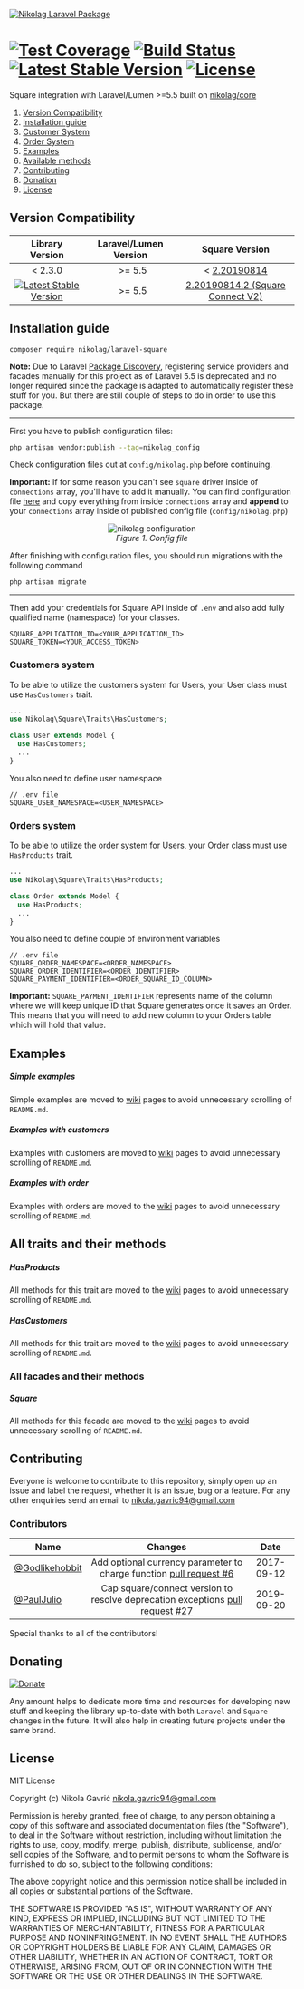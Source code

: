 <p><a href="https://medium.com/square-corner-blog/square-implementation-with-laravel-22a4ad3fe1ec">
    <img src="https://miro.medium.com/max/1920/1*84QaUM_X3hvpO8qe9b_5jw.png" title="Nikolag Laravel Package" />
</a></p>

[![Test Coverage](https://api.codeclimate.com/v1/badges/7b6c53096c35381463c5/test_coverage)](https://codeclimate.com/github/NikolaGavric94/laravel-square/test_coverage) 
[![Build Status](https://travis-ci.org/NikolaGavric94/laravel-square.svg)](https://travis-ci.org/NikolaGavric94/laravel-square) 
[![Latest Stable Version](https://poser.pugx.org/nikolag/laravel-square/v/stable)](https://packagist.org/packages/nikolag/laravel-square) 
[![License](https://poser.pugx.org/nikolag/laravel-square/license)](https://packagist.org/packages/nikolag/laravel-square)
=========

Square integration with Laravel/Lumen >=5.5 built on [nikolag/core](https://github.com/NikolaGavric94/nikolag-core/)

1.  [Version Compatibility](#version-compatibility)
2.  [Installation guide](#installation-guide) 
3.  [Customer System](#customers-system) 
4.  [Order System](#orders-system) 
5.  [Examples](#examples) 
6.  [Available methods](#all-traits-and-their-methods)  
7.  [Contributing](#contributing) 
8.  [Donation](#donating)
9.  [License](#license)


## Version Compatibility

| Library Version 	| Laravel/Lumen Version 	| Square Version                   	|
|:-----------------:|:-------------------------:|:---------------------------------:|
| < 2.3.0          	|&nbsp;  >= 5.5                  	    | < [2.20190814](https://github.com/square/connect-php-sdk/tree/2.20190710.0)                      	|
| [![Latest Stable Version](https://poser.pugx.org/nikolag/laravel-square/v/stable)](https://packagist.org/packages/nikolag/laravel-square) 	|&nbsp; >= 5.5                   	| [2.20190814.2 (Square Connect V2)](https://github.com/square/connect-php-sdk/tree/2.20190925.0) 	|

## Installation guide
`composer require nikolag/laravel-square`

**Note:** Due to Laravel [Package Discovery](https://laravel.com/docs/5.6/packages#package-discovery), registering service providers and facades manually for this project as of Laravel 5.5 is deprecated and no longer required since the package is adapted to automatically register these stuff for you.
But there are still couple of steps to do in order to use this package.

---

First you have to publish configuration files:
```sh
php artisan vendor:publish --tag=nikolag_config
```
Check configuration files out at `config/nikolag.php` before continuing.

**Important:** If for some reason you can't see `square` driver inside of `connections` array, you'll have to add it manually. You can find configuration file [here](https://github.com/NikolaGavric94/laravel-square/blob/master/src/config/nikolag.php) and copy everything from inside `connections` array and **append** to your `connections` array inside of published config file (`config/nikolag.php`)

<p align="center" style="text-align: center;">
  <img src="https://i.ibb.co/vsBCZtJ/Screenshot-2019-10-14-at-10-50-52.png" alt="nikolag configuration" title="Nikolag Configuration File" />
  <br>
  <i>Figure 1. Config file</i>
</p>

After finishing with configuration files, you should run migrations with the following command
```php
php artisan migrate
```

---

Then add your credentials for Square API inside of `.env` and also add fully qualified name (namespace) for your classes.
```.env
SQUARE_APPLICATION_ID=<YOUR_APPLICATION_ID>
SQUARE_TOKEN=<YOUR_ACCESS_TOKEN>
```

### Customers system
To be able to utilize the customers system for Users, your User class must use `HasCustomers` trait.
```php
...
use Nikolag\Square\Traits\HasCustomers;

class User extends Model {
  use HasCustomers;
  ...
}
```

You also need to define user namespace
```.env
// .env file
SQUARE_USER_NAMESPACE=<USER_NAMESPACE>
```

### Orders system
To be able to utilize the order system for Users, your Order class must use `HasProducts` trait.
```php
...
use Nikolag\Square\Traits\HasProducts;

class Order extends Model {
  use HasProducts;
  ...
}
```
You also need to define couple of environment variables
```.env
// .env file
SQUARE_ORDER_NAMESPACE=<ORDER_NAMESPACE>
SQUARE_ORDER_IDENTIFIER=<ORDER_IDENTIFIER>
SQUARE_PAYMENT_IDENTIFIER=<ORDER_SQUARE_ID_COLUMN>
```
**Important:** `SQUARE_PAYMENT_IDENTIFIER` represents name of the column where we will keep unique ID that Square generates once it saves an Order. This means that you will need to add new column to your Orders table which will hold that value.

## Examples

##### Simple examples
Simple examples are moved to [wiki](https://github.com/NikolaGavric94/laravel-square/wiki/Simple%20Examples) pages to avoid unnecessary scrolling of `README.md`.

##### Examples with customers
Examples with customers are moved to [wiki](https://github.com/NikolaGavric94/laravel-square/wiki/Customer%20Examples) pages to avoid unnecessary scrolling of `README.md`.

##### Examples with order
Examples with orders are moved to the [wiki](https://github.com/NikolaGavric94/laravel-square/wiki/Order%20Examples) pages to avoid unnecessary scrolling of `README.md`.

## All traits and their methods

##### HasProducts
All methods for this trait are moved to the [wiki](https://github.com/NikolaGavric94/laravel-square/wiki/HasProducts%20Trait) pages to avoid unnecessary scrolling of `README.md`.

##### HasCustomers
All methods for this trait are moved to the [wiki](https://github.com/NikolaGavric94/laravel-square/wiki/HasCustomers%20Trait) pages to avoid unnecessary scrolling of `README.md`.

### All facades and their methods

##### Square
All methods for this facade are moved to the [wiki](https://github.com/NikolaGavric94/laravel-square/wiki/Square%20Facade) pages to avoid unnecessary scrolling of `README.md`.

## Contributing
Everyone is welcome to contribute to this repository, simply open up an issue
and label the request, whether it is an issue, bug or a feature. For any other
enquiries send an email to nikola.gavric94@gmail.com

### Contributors
| Name                                               | Changes                                                                                                                       | Date       |
| -------------------------------------------------- |:-----------------------------------------------------------------------------------------------------------------------------:|:----------:|
| [@Godlikehobbit](https://github.com/Godlikehobbit) | Add optional currency parameter to charge function [pull request #6](https://github.com/NikolaGavric94/laravel-square/pull/6) | 2017-09-12 |
| [@PaulJulio](https://github.com/PaulJulio) | Cap square/connect version to resolve deprecation exceptions [pull request #27](https://github.com/NikolaGavric94/laravel-square/pull/27) | 2019-09-20 |

Special thanks to all of the contributors!

## Donating
<a name="donating">[![Donate](https://img.shields.io/badge/Donate-PayPal-green.svg)](https://paypal.me/NikolaGavric/25)</a>

Any amount helps to dedicate more time and resources for developing new stuff and keeping the library up-to-date with both `Laravel` and `Square` changes in the future. It will also help in creating future projects under the same brand.

## License
MIT License

Copyright (c) Nikola Gavrić <nikola.gavric94@gmail.com>

Permission is hereby granted, free of charge, to any person obtaining a copy
of this software and associated documentation files (the "Software"), to deal
in the Software without restriction, including without limitation the rights
to use, copy, modify, merge, publish, distribute, sublicense, and/or sell
copies of the Software, and to permit persons to whom the Software is
furnished to do so, subject to the following conditions:

The above copyright notice and this permission notice shall be included in
all copies or substantial portions of the Software.

THE SOFTWARE IS PROVIDED "AS IS", WITHOUT WARRANTY OF ANY KIND, EXPRESS OR
IMPLIED, INCLUDING BUT NOT LIMITED TO THE WARRANTIES OF MERCHANTABILITY,
FITNESS FOR A PARTICULAR PURPOSE AND NONINFRINGEMENT. IN NO EVENT SHALL THE
AUTHORS OR COPYRIGHT HOLDERS BE LIABLE FOR ANY CLAIM, DAMAGES OR OTHER
LIABILITY, WHETHER IN AN ACTION OF CONTRACT, TORT OR OTHERWISE, ARISING FROM,
OUT OF OR IN CONNECTION WITH THE SOFTWARE OR THE USE OR OTHER DEALINGS IN
THE SOFTWARE.

